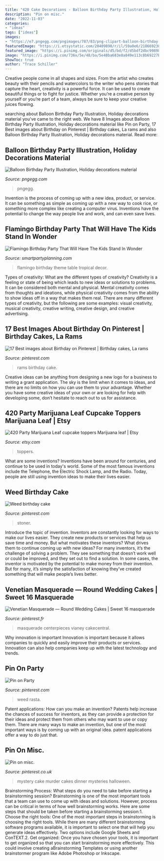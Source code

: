 ```yaml
---
title: "420 Cake Decorations - Balloon Birthday Party Illustration, Holiday Decorations Material"
description: "Pin on misc."
date: "2022-11-03"
categories:
- "ideas"
tags: ["ideas"]
images:
- "https://e7.pngegg.com/pngimages/787/83/png-clipart-balloon-birthday-party-illustration-holiday-decorations-material-holidays-photography.png"
featuredImage: "https://i.etsystatic.com/20409898/r/il/59a0e6/2186692386/il_fullxfull.2186692386_cbdj.jpg"
featured_image: "https://i.pinimg.com/originals/d5/bd/f2/d5bdf2dbc99898acbafcde4295d8fa64.jpg"
image: "https://i.pinimg.com/736x/5e/48/ba/5e48ba683e8a849e113c8b69227bea61--murder-mystery-cake-murder-mysteries.jpg"
ShowToc: true
author: "Trace Schiller"
---
```



Creative people come in all shapes and sizes. From the artist who creates beauty with their pencils and watercolors to the writer who pens stories that capture the heart, creativity is a powerful force. It can be used to create beautiful things or to fight for justice. Whether you’re a creative person by yourself or you’re part of a team, always be sure to keep your creative juices flowing.

	

		
searching about Balloon Birthday Party Illustration, Holiday decorations material you've came to the right web. We have 8 Images about Balloon Birthday Party Illustration, Holiday decorations material like Pin on Party, 17 Best images about Birthday on Pinterest | Birthday cakes, La rams and also Balloon Birthday Party Illustration, Holiday decorations material. Read more:
		
    
## Balloon Birthday Party Illustration, Holiday Decorations Material

<img loading=lazy src="https://e7.pngegg.com/pngimages/787/83/png-clipart-balloon-birthday-party-illustration-holiday-decorations-material-holidays-photography.png" onerror="this.onerror=null;this.src='https://tse4.mm.bing.net/th?id=OIP.Qj-ytkgR_aGOhHbSGvB03QHaGl&amp;pid=15.1';" alt="Balloon Birthday Party Illustration, Holiday decorations material">

_Source: pngegg.com_

>pngegg. 

	

Invention is the process of coming up with a new idea, product, or service. It can be something as simple as coming up with a new way to cook rice, or something more complex like creating a computer virus. Inventions have the potential to change the way people live and work, and can even save lives.

    
## Flamingo Birthday Party That Will Have The Kids Stand In Wonder

<img loading=lazy src="https://i0.wp.com/smartpartyplanning.com/wp-content/uploads/2017/09/Pink-Tropical-Flamingo-Birthday-Party.jpg?fit=547%2C820&amp;ssl=1" onerror="this.onerror=null;this.src='https://tse2.mm.bing.net/th?id=OIP.SIqoTDD1fpIU9Zm1Wx1VfwHaLG&amp;pid=15.1';" alt="Flamingo Birthday Party That Will Have The Kids Stand In Wonder">

_Source: smartpartyplanning.com_

>flamingo birthday theme table tropical decor. 

	

Types of creativity: What are the different types of creativity?
Creativity is a feeling or state of being which leads to new ideas or solutions to problems. It can be considered both mental and physical. Mental creativity comes from thoughts and ideations, while physical creativity comes from the ability to show ideas off in a way that makes them real. There are many different types of creativity, but the following are some examples: visual creativity, musical creativity, creative writing, creative design, and creative advertising.

    
## 17 Best Images About Birthday On Pinterest | Birthday Cakes, La Rams

<img loading=lazy src="https://s-media-cache-ak0.pinimg.com/736x/8d/e7/2a/8de72ac717cac492940fa2cb00899bdd.jpg" onerror="this.onerror=null;this.src='https://tse3.mm.bing.net/th?id=OIP.MTaxJUGsxP9PT_9hTNQOlgHaFj&amp;pid=15.1';" alt="17 Best images about Birthday on Pinterest | Birthday cakes, La rams">

_Source: pinterest.com_

>rams birthday cake. 

	

Creative ideas can be anything from designing a new logo for a business to writing a grant application. The sky is the limit when it comes to ideas, and there are no limits on how you can use them to your advantage. Whether you have some creative ideas of your own or are looking for help with developing some, don’t hesitate to reach out to us for assistance.

    
## 420 Party Marijuana Leaf Cupcake Toppers Marijuana Leaf | Etsy

<img loading=lazy src="https://i.etsystatic.com/20409898/r/il/59a0e6/2186692386/il_fullxfull.2186692386_cbdj.jpg" onerror="this.onerror=null;this.src='https://tse1.mm.bing.net/th?id=OIP.8nIFIihMppU61rqFbju44QHaFj&amp;pid=15.1';" alt="420 Party Marijuana Leaf cupcake toppers Marijuana leaf | Etsy">

_Source: etsy.com_

>toppers. 

	

What are some inventions?
Inventions have been around for centuries, and continue to be used in today's world. Some of the most famous inventions include the Telephone, the Electric Shock Lamp, and the Radio. Today, people are still using invention ideas to make their lives easier.

    
## Weed Birthday Cake

<img loading=lazy src="https://i.pinimg.com/236x/e8/07/8e/e8078eeda94bc28982fb166180d02420--smoking-stoner-girl.jpg" onerror="this.onerror=null;this.src='https://tse1.mm.bing.net/th?id=OIP.1pACsSC32TpKtTLaJDNzqwAAAA&amp;pid=15.1';" alt="Weed birthday cake">

_Source: pinterest.com_

>stoner. 

	

Introduce the topic of invention.
Inventors are constantly looking for ways to make our lives easier. They create new products or services that help us save time and money. But what motivates these inventors? What drives them to continue coming up with new ideas?
For many inventors, it’s the challenge of solving a problem. They see something that doesn’t work well or could be improved, and they set out to find a solution. In some cases, the inventor is motivated by the potential to make money from their invention. But for many, it’s simply the satisfaction of knowing they’ve created something that will make people’s lives better.

    
## Venetian Masquerade — Round Wedding Cakes | Sweet 16 Masquerade

<img loading=lazy src="https://i.pinimg.com/originals/0a/ed/54/0aed54ae2510f17a658b766247c6d647.jpg" onerror="this.onerror=null;this.src='https://tse2.mm.bing.net/th?id=OIP.DQuRs9J6ewe7t4-ym-INDQHaJ4&amp;pid=15.1';" alt="Venetian Masquerade — Round Wedding Cakes | Sweet 16 masquerade">

_Source: pinterest.fr_

>masquerade centerpieces vianey cakecentral. 

	

Why innovation is important
Innovation is important because it allows companies to quickly and easily improve their products or services. Innovation can also help companies keep up with the latest technology and trends.

    
## Pin On Party

<img loading=lazy src="https://i.pinimg.com/originals/d5/bd/f2/d5bdf2dbc99898acbafcde4295d8fa64.jpg" onerror="this.onerror=null;this.src='https://tse2.mm.bing.net/th?id=OIP.iSEq31TWIlFEx8tBsjbYfwHaHa&amp;pid=15.1';" alt="Pin on Party">

_Source: pinterest.com_

>weed rasta. 

	

Patent applications: How can you make an invention?
Patents help increase the chances of success for inventors, as they can provide a protection for their ideas and protect them from others who may want to use or copy them. There are many ways to make an invention, but one of the most important ways is by coming up with an original idea. patent applications offer a way to do just that.

    
## Pin On Misc.

<img loading=lazy src="https://i.pinimg.com/736x/5e/48/ba/5e48ba683e8a849e113c8b69227bea61--murder-mystery-cake-murder-mysteries.jpg" onerror="this.onerror=null;this.src='https://tse1.mm.bing.net/th?id=OIP.l7ChkZNasD40ZaIwSRpaawHaJ3&amp;pid=15.1';" alt="Pin on misc.">

_Source: pinterest.co.uk_

>mystery cake murder cakes dinner mysteries halloween. 

	

Brainstorming Process: What steps do you need to take before starting a brainstorming session?
Brainstorming is one of the most important tools that a team can use to come up with ideas and solutions. However, process can be critical in terms of how well brainstorming works. Here are some steps that should be taken before starting a brainstorming session:1. Choose the right tools: One of the most important steps in brainstorming is choosing the right tools. While there are many different brainstorming software programs available, it is important to select one that will help you generate ideas effectively. Two options include Google Sheets and ConTEXT.2. Get organized: Once you have chosen your tools, it is important to get organized so that you can start brainstorming more effectively. This could involve creating aBrainstorming Templates or using another brainstormer program like Adobe Photoshop or Inkscape.
